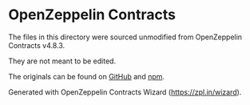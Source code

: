 # OpenZeppelin Contracts

The files in this directory were sourced unmodified from OpenZeppelin Contracts v4.8.3.

They are not meant to be edited.

The originals can be found on [GitHub] and [npm].

[GitHub]: https://github.com/OpenZeppelin/openzeppelin-contracts/tree/v4.8.3
[npm]: https://www.npmjs.com/package/@openzeppelin/contracts/v/4.8.3

Generated with OpenZeppelin Contracts Wizard (https://zpl.in/wizard).
